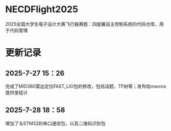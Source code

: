 # NECDFlight2025
2025全国大学生电子设计大赛飞行器赛题：四旋翼自主控制系统的代码仓库，用于代码管理

# 更新记录
## 2025-7-27 15：26
完成了MID360雷达定位FAST_LIO包的修改，包括话题、TF树等；发布给mavros提供里程计
## 2025-7-28 18：58
增加了与STM32的串口通信包，以及二维码识别包
